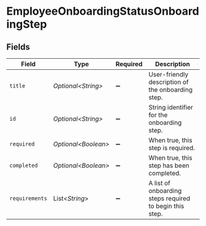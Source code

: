 # EmployeeOnboardingStatusOnboardingStep


## Fields

| Field                                                   | Type                                                    | Required                                                | Description                                             |
| ------------------------------------------------------- | ------------------------------------------------------- | ------------------------------------------------------- | ------------------------------------------------------- |
| `title`                                                 | *Optional\<String>*                                     | :heavy_minus_sign:                                      | User-friendly description of the onboarding step.       |
| `id`                                                    | *Optional\<String>*                                     | :heavy_minus_sign:                                      | String identifier for the onboarding step.              |
| `required`                                              | *Optional\<Boolean>*                                    | :heavy_minus_sign:                                      | When true, this step is required.                       |
| `completed`                                             | *Optional\<Boolean>*                                    | :heavy_minus_sign:                                      | When true, this step has been completed.                |
| `requirements`                                          | List\<*String*>                                         | :heavy_minus_sign:                                      | A list of onboarding steps required to begin this step. |